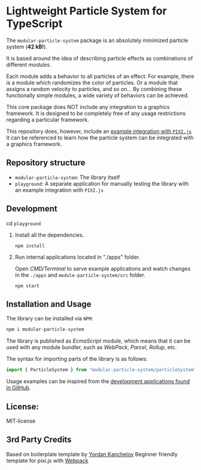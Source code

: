 <!---
This README is displayed in the front page of GitHub page
--->

# Lightweight Particle System for TypeScript

The `modular-particle-system` package is an absolutely minimized particle system (**42 kB!**).

It is based around the idea of describing particle effects as combinations of different _modules_.

Each module adds a behavior to all particles of an effect.
For example, there is a module which randomizes the color of particles.
Or a module that assigns a random velocity to particles, and so on...
By combining these functionally simple modules, a wide variety of behaviors can be achieved.

This core package does NOT include any integration to a graphics framework.
It is designed to be completely free of any usage restrictions regarding a particular framework.

This repository does, however, include an [example integration with `PIXI.js`](https://github.com/Risto-Paasivirta/ParticleSystem/tree/master/playground/apps/helpers/renderer/renderer.ts)
It can be referenced to learn how the particle system can be integrated with a graphics framework.

## Repository structure

- `modular-particle-system`: The library itself
- `playground`: A separate application for manually testing the library with an example integration with `PIXI.js`

## Development

cd `playground`

1. Install all the dependencies.

   ```
   npm install
   ```

2. Run internal applications located in "./apps" folder.

   Open _CMD/Terminal_ to serve example applications and watch changes in the `./apps` and `module-particle-system/src` folder.

   ```
   npm start
   ```

## Installation and Usage

The library can be installed via `NPM`:

```bash
npm i modular-particle-system
```

The library is published as _EcmaScript_ module, which means that it can be used with any module bundler, such as _WebPack_, _Parcel_, _Rollup_, etc.

The syntax for importing parts of the library is as follows:

```js
import { ParticleSystem } from "modular-particle-system/particleSystem";
```

Usage examples can be inspired from the [development applications found in GitHub](https://github.com/Risto-Paasivirta/ParticleSystem/tree/master/playground/apps).

## License:

MIT-license

## 3rd Party Credits

Based on boilerplate template by [Yordan Kanchelov](https://github.com/yordan-kanchelov/pixi-typescript-boilerplate)
Beginner friendly template for pixi.js with [Webpack](https://webpack.js.org/)
